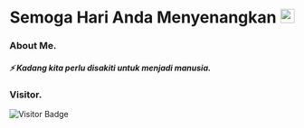 <h1 align="center">Semoga Hari Anda Menyenangkan <img src="https://media.giphy.com/media/hvRJCLFzcasrR4ia7z/giphy.gif" width="25px" height="25px"> </h1> 

### About Me.
##### ⚡ Kadang kita perlu disakiti untuk menjadi manusia.

### Visitor.
![Visitor Badge](https://visitor-badge.laobi.icu/badge?page_id=lastzidanemagaba)






